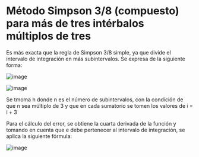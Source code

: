 # Método Simpson 3/8 (compuesto) para más de tres intérbalos múltiplos de tres

Es más exacta que la regla de Simpson 3/8 simple, ya que divide el intervalo de integración en más subintervalos. Se expresa de la siguiente forma:

![image](https://github.com/22030130/Numerical-Methods-/assets/147437999/8e962548-5ddf-4062-911f-17a538bdad41)

![image](https://github.com/22030130/Numerical-Methods-/assets/147437999/5b4c6b8f-f19f-4c8e-a2ff-67a8e283d53b)


Se tmoma h donde n es el número de subintervalos, con la condición de que n sea múltiplo de 3 y que en cada sumatorio se tomen los valores de i = i + 3

Para el cálculo del error, se obtiene la cuarta derivada de la función y tomando en cuenta que e debe pertenecer al intervalo de integración, se aplica la siguiente fórmula:

![image](https://github.com/22030130/Numerical-Methods-/assets/147437999/26506466-51ab-4c79-8681-514c1e7e699b)
